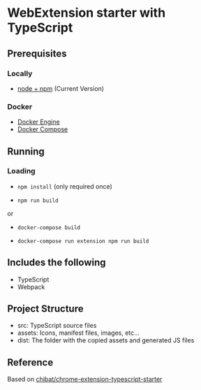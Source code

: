 # WebExtension starter with TypeScript

## Prerequisites

### Locally

* [node + npm](https://nodejs.org/) (Current Version)

### Docker

* [Docker Engine](https://docs.docker.com/engine/installation/)
* [Docker Compose](https://docs.docker.com/compose/install/)

## Running

### Loading

* `npm install` (only required once)

* `npm run build`

or

* `docker-compose build`

* `docker-compose run extension npm run build`

## Includes the following

* TypeScript
* Webpack

## Project Structure

* src: TypeScript source files
* assets: Icons, manifest files, images, etc...
* dist: The folder with the copied assets and generated JS files

## Reference

Based on [chibat/chrome-extension-typescript-starter](https://github.com/chibat/chrome-extension-typescript-starter)